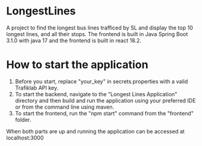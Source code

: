 # LongestLines
A project to find the longest bus lines trafficed by SL and display the top 10 longest lines, and all their stops.
The frontend is built in Java Spring Boot 3.1.0 with java 17 and the frontend is built in react 18.2.


# How to start the application
1. Before you start, replace "your_key" in secrets.properties with a valid Trafiklab API key.
2. To start the backend, navigate to the "Longest Lines Application" directory and then build and run the application using your preferred IDE or from the command line using maven. 
3. To start the frontend, run the "npm start" command from the "frontend" folder.

When both parts are up and running the application can be accessed at localhost:3000
